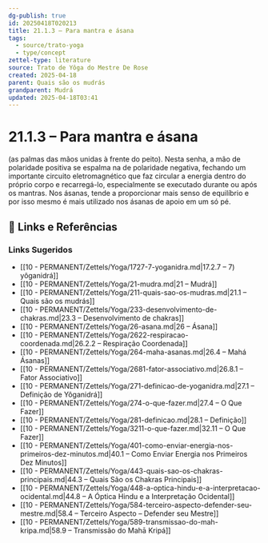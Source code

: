 ```yaml
---
dg-publish: true
id: 20250418T020213
title: 21.1.3 – Para mantra e ásana
tags:
  - source/trato-yoga
  - type/concept
zettel-type: literature
source: Trato de Yôga do Mestre De Rose
created: 2025-04-18
parent: Quais são os mudrás
grandparent: Mudrá
updated: 2025-04-18T03:41
---
```


# 21.1.3 – Para mantra e ásana

(as palmas das mãos unidas à frente do peito). 
Nesta senha, a mão de polaridade positiva se espalma na de polaridade negativa, fechando um importante circuito eletromagnético que faz circular a energia dentro do próprio corpo e recarregá-lo, especialmente se executado durante ou após os mantras. Nos ásanas, tende a proporcionar mais senso de equilíbrio e por isso mesmo é mais utilizado nos ásanas de apoio em um só pé.

## 🔗 Links e Referências











### Links Sugeridos

- [[10 - PERMANENT/Zettels/Yoga/1727-7-yoganidra.md\|17.2.7 – 7) yôganidrá]]
- [[10 - PERMANENT/Zettels/Yoga/21-mudra.md\|21 – Mudrá]]
- [[10 - PERMANENT/Zettels/Yoga/211-quais-sao-os-mudras.md\|21.1 – Quais são os mudrás]]
- [[10 - PERMANENT/Zettels/Yoga/233-desenvolvimento-de-chakras.md\|23.3 – Desenvolvimento de chakras]]
- [[10 - PERMANENT/Zettels/Yoga/26-asana.md\|26 – Ásana]]
- [[10 - PERMANENT/Zettels/Yoga/2622-respiracao-coordenada.md\|26.2.2 – Respiração Coordenada]]
- [[10 - PERMANENT/Zettels/Yoga/264-maha-asanas.md\|26.4 – Mahá Ásanas]]
- [[10 - PERMANENT/Zettels/Yoga/2681-fator-associativo.md\|26.8.1 – Fator Associativo]]
- [[10 - PERMANENT/Zettels/Yoga/271-definicao-de-yoganidra.md\|27.1 – Definição de Yôganidrá]]
- [[10 - PERMANENT/Zettels/Yoga/274-o-que-fazer.md\|27.4 – O Que Fazer]]
- [[10 - PERMANENT/Zettels/Yoga/281-definicao.md\|28.1 – Definição]]
- [[10 - PERMANENT/Zettels/Yoga/3211-o-que-fazer.md\|32.11 – O Que Fazer]]
- [[10 - PERMANENT/Zettels/Yoga/401-como-enviar-energia-nos-primeiros-dez-minutos.md\|40.1 – Como Enviar Energia nos Primeiros Dez Minutos]]
- [[10 - PERMANENT/Zettels/Yoga/443-quais-sao-os-chakras-principais.md\|44.3 – Quais São os Chakras Principais]]
- [[10 - PERMANENT/Zettels/Yoga/448-a-optica-hindu-e-a-interpretacao-ocidental.md\|44.8 – A Óptica Hindu e a Interpretação Ocidental]]
- [[10 - PERMANENT/Zettels/Yoga/584-terceiro-aspecto-defender-seu-mestre.md\|58.4 – Terceiro Aspecto – Defender seu Mestre]]
- [[10 - PERMANENT/Zettels/Yoga/589-transmissao-do-mah-kripa.md\|58.9 – Transmissão do Mahā Kripá]]